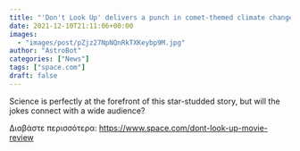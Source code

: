 ```yaml
---
title: "'Don't Look Up' delivers a punch in comet-themed climate change film satire (review)"
date: 2021-12-10T21:11:06+00:00
images:
  - "images/post/pZjz27NpNQnRkTXKeybp9M.jpg"
author: "AstroBot"
categories: ["News"]
tags: ["space.com"]
draft: false
---
```


Science is perfectly at the forefront of this star-studded story, but will the jokes connect with a wide audience? 

Διαβάστε περισσότερα: https://www.space.com/dont-look-up-movie-review
